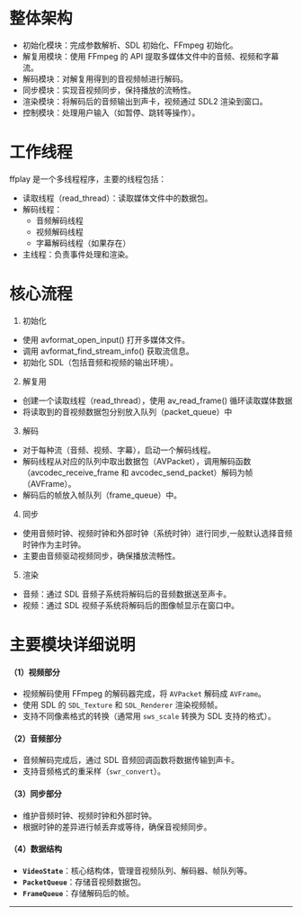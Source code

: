 # 整体架构
- 初始化模块：完成参数解析、SDL 初始化、FFmpeg 初始化。
- 解复用模块：使用 FFmpeg 的 API 提取多媒体文件中的音频、视频和字幕流。
- 解码模块：对解复用得到的音视频帧进行解码。
- 同步模块：实现音视频同步，保持播放的流畅性。
- 渲染模块：将解码后的音频输出到声卡，视频通过 SDL2 渲染到窗口。
- 控制模块：处理用户输入（如暂停、跳转等操作）。

# 工作线程
ffplay 是一个多线程程序，主要的线程包括：
- 读取线程（read_thread）：读取媒体文件中的数据包。
- 解码线程：
  - 音频解码线程
  - 视频解码线程
  - 字幕解码线程（如果存在）
- 主线程：负责事件处理和渲染。

# 核心流程
1. 初始化
  - 使用 avformat_open_input() 打开多媒体文件。
  - 调用 avformat_find_stream_info() 获取流信息。
  - 初始化 SDL（包括音频和视频的输出环境）。
2. 解复用
  - 创建一个读取线程（read_thread），使用 av_read_frame() 循环读取媒体数据
  - 将读取到的音视频数据包分别放入队列（packet_queue）中
3. 解码
  - 对于每种流（音频、视频、字幕），启动一个解码线程。
  - 解码线程从对应的队列中取出数据包（AVPacket），调用解码函数（avcodec_receive_frame 和 avcodec_send_packet）解码为帧（AVFrame）。
  - 解码后的帧放入帧队列（frame_queue）中。
4. 同步
  - 使用音频时钟、视频时钟和外部时钟（系统时钟）进行同步,一般默认选择音频时钟作为主时钟。
  - 主要由音频驱动视频同步，确保播放流畅性。
5. 渲染
  - 音频：通过 SDL 音频子系统将解码后的音频数据送至声卡。
  - 视频：通过 SDL 视频子系统将解码后的图像帧显示在窗口中。

# 主要模块详细说明
#### （1）视频部分
- 视频解码使用 FFmpeg 的解码器完成，将 `AVPacket` 解码成 `AVFrame`。
- 使用 SDL 的 `SDL_Texture` 和 `SDL_Renderer` 渲染视频帧。
- 支持不同像素格式的转换（通常用 `sws_scale` 转换为 SDL 支持的格式）。

#### （2）音频部分
- 音频解码完成后，通过 SDL 音频回调函数将数据传输到声卡。
- 支持音频格式的重采样（`swr_convert`）。

#### （3）同步部分
- 维护音频时钟、视频时钟和外部时钟。
- 根据时钟的差异进行帧丢弃或等待，确保音视频同步。

#### （4）数据结构
- **`VideoState`**：核心结构体，管理音视频队列、解码器、帧队列等。
- **`PacketQueue`**：存储音视频数据包。
- **`FrameQueue`**：存储解码后的帧。

---
